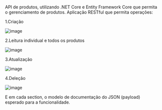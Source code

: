 API de produtos, utilizando .NET Core e Entity Framework Core que permita o gerenciamento de produtos. Aplicação RESTful que permita operações:

1.Criação

![image](https://github.com/user-attachments/assets/773b736c-0679-4e78-94d6-749f2ed6795a)

2.Leitura individual e todos os produtos

![image](https://github.com/user-attachments/assets/fc0ea96f-f7f8-46f6-851b-c244f9be4a51)

3.Atualização

![image](https://github.com/user-attachments/assets/e44f38a6-7ee9-4910-a61d-2d5a5a70888b)

4.Deleção

![image](https://github.com/user-attachments/assets/8ab914a0-f519-47be-b731-98a2135fa8fc)


E em cada section, o modelo de documentação do JSON (payload) esperado para a funcionalidade.
